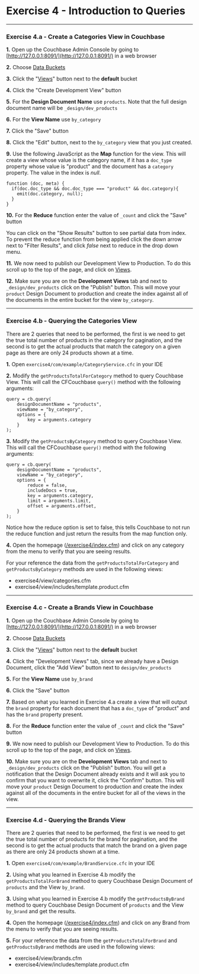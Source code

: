 # Exercise 4 - Introduction to Queries

---

### Exercise 4.a - Create a Categories View in Couchbase

**1\.** Open up the Couchbase Admin Console by going to [http://127.0.0.1:8091/](http://127.0.0.1:8091/) in a web browser

**2\.** Choose [Data Buckets](http://127.0.0.1:8091/index.html#sec=buckets)

**3\.** Click the "[Views](http://127.0.0.1:8091/index.html#sec=views&viewsBucket=default)" button next to the **default** bucket

**4\.** Click the "Create Development View" button

**5\.** For the **Design Document Name** use `products`. Note that the full design document name will be `_design/dev_products`

**6\.** For the **View Name** use `by_category`

**7\.** Click the "Save" button

**8\.** Click the "Edit" button, next to the `by_category` view that you just created.

**9\.** Use the following JavaScript as the **Map** function for the view.  This will create a view whose value is the category name, if it has a `doc_type` property whose value is "product" and the document has a `category` property.  The value in the index is *null*.

```
function (doc, meta) {
  if(doc.doc_type && doc.doc_type === "product" && doc.category){
    emit(doc.category, null);
  }
}
```

**10\.** For the **Reduce** function enter the value of `_count` and click the "Save" button

You can click on the "Show Results" button to see partial data from index.  To prevent the reduce function from being applied click the down arrow next to "Filter Results", and click *false* next to reduce in the drop down menu. 

**11\.** We now need to publish our Development View to Production.  To do this scroll up to the top of the page, and click on [Views](http://127.0.0.1:8091/index.html#sec=views&viewsBucket=default).

**12\.** Make sure you are on the **Development Views** tab and next to `_design/dev_products` click on the "Publish" button.  This will move your `product` Design Document to production and create the index against all of the documents in the entire bucket for the view `by_category`.

---

### Exercise 4.b - Querying the Categories View

There are 2 queries that need to be performed, the first is we need to get the true total number of products in the category for pagination, and the second is to get the actual products that match the category on a given page as there are only 24 products shown at a time.

**1\.** Open `exercise4/com/example/CategoryService.cfc` in your IDE

**2\.** Modify the `getProductsTotalForCategory` method to query Couchbase View. This will call the CFCouchbase `query()` method with the following arguments:

```
query = cb.query(
	designDocumentName = "products",
	viewName = "by_category",
	options = {
		key = arguments.category
	}
);
```

**3\.** Modify the `getProductsByCategory` method to query Couchbase View. This will call the CFCouchbase `query()` method with the following arguments:

```
query = cb.query(
	designDocumentName = "products",
	viewName = "by_category",
	options = {
		reduce = false,
		includeDocs = true,
		key = arguments.category,
		limit = arguments.limit,
		offset = arguments.offset,
	}
);
```

Notice how the reduce option is set to false, this tells Couchbase to not run the reduce function and just return the results from the map function only.

**4\.** Open the homepage ([/exercise4/index.cfm](/exercise4/index.cfm)) and click on any category from the menu to verify that you are seeing results.

For your reference the data from the `getProductsTotalForCategory` and `getProductsByCategory` methods are used in the following views:

- exercise4/view/categories.cfm
- exercise4/view/includes/template.product.cfm

---

### Exercise 4.c - Create a Brands View in Couchbase

**1\.** Open up the Couchbase Admin Console by going to [http://127.0.0.1:8091/](http://127.0.0.1:8091/) in a web browser

**2\.** Choose [Data Buckets](http://127.0.0.1:8091/index.html#sec=buckets)

**3\.** Click the "[Views](http://127.0.0.1:8091/index.html#sec=views&viewsBucket=default)" button next to the **default** bucket

**4\.** Click the "Development Views" tab, since we already have a Design Document, click the "Add View" button next to `design/dev_products`

**5\.** For the **View Name** use `by_brand`

**6\.** Click the "Save" button

**7\.** Based on what you learned in Exercise 4.a create a view that will output the `brand` property for each document that has a `doc_type` of "product" and has the `brand` property present.

**8\.** For the **Reduce** function enter the value of `_count` and click the "Save" button

**9\.** We now need to publish our Development View to Production.  To do this scroll up to the top of the page, and click on [Views](http://127.0.0.1:8091/index.html#sec=views&viewsBucket=default).

**10\.** Make sure you are on the **Development Views** tab and next to `_design/dev_products` click on the "Publish" button.  You will get a notification that the Design Document already exists and it will ask you to confirm that you want to overwrite it, click the "Confirm" button. This will move your `product` Design Document to production and create the index against all of the documents in the entire bucket for all of the views in the view.

---

### Exercise 4.d - Querying the Brands View

There are 2 queries that need to be performed, the first is we need to get the true total number of products for the brand for pagination, and the second is to get the actual products that match the brand on a given page as there are only 24 products shown at a time.

**1\.** Open `exercise4/com/example/BrandService.cfc` in your IDE

**2\.** Using what you learned in Exercise 4.b modify the `getProductsTotalForBrand` method to query Couchbase Design Document of `products` and the View `by_brand`. 

**3\.** Using what you learned in Exercise 4.b modify the `getProductsByBrand` method to query Couchbase Design Document of `products` and the View `by_brand` and get the results.

**4\.** Open the homepage ([/exercise4/index.cfm](/exercise4/index.cfm)) and click on any Brand from the menu to verify that you are seeing results.

**5\.** For your reference the data from the `getProductsTotalForBrand` and `getProductsByBrand` methods are used in the following views:

- exercise4/view/brands.cfm
- exercise4/view/includes/template.product.cfm